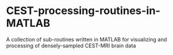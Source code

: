 # CEST-processing-routines-in-MATLAB
A collection of sub-routines written in MATLAB for visualizing and processing of densely-sampled CEST-MRI brain data
